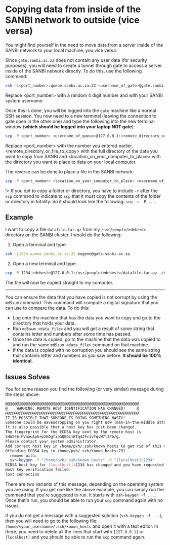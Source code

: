 # Copying data from inside of the SANBI network to outside (vice versa)

You might find yourself in the need to move data from a server inside of the SANBI network to your local machine, you vice versa.

Since `gate.sanbi.ac.za` does not contain any user data (for security purposes), you will need to create a tunnel through gate to access a server inside of the SANBI network directly. To do this, use the following command:

```bash
ssh -L<port_number>:queue.sanbi.ac.za:22 <username_of_gate>@gate.sanbi.ac.za
```
Replace <port_number> with a random 4 digit number and <username> with your SANBI system username.

Once this is done, you will be logged into the `gate` machine like a normal SSH session. You now need to a new terminal (leaving the connection to gate open in the other one) and type the following into the new terminal window (**which should be logged into your laptop NOT gate**):

```bash
scp -P <port_number> <username_of_queue>@127.0.0.1:<remote_directory_or_file_to_copy> <location_on_your_computer_to_place>
```
Replace <port_number> with the number you entered earlier, <remote_directory_or_file_to_copy> with the full directory of the data you want to copy from SANBI and <location_on_your_computer_to_place> with the directory you want to place to data on your local computer.

The reverse can be done to place a file in the SANBI network:

```bash
scp -P <port_number> <location_on_your_computer_to_place> <username_of_queue>@127.0.0.1:<remote_directory_or_file_to_copy>
````
!> If you opt to copy a folder or directory, you have to include `-r` after the `scp` command to indicate to `scp` that it must copy the contents of the folder or directory in totality. So it should look like the following: `scp -r -P ...`.

## Example

I want to copy a file `datafile.tar.gz` from my `/usr/people/edebeste` directory on the SANBI cluster. I would do the following:

1. Open a terminal and type:

```bash
ssh -L1234:queue.sanbi.ac.za:22 eugene@gate.sanbi.ac.za
```

2. Open a new terminal and type:

```bash
scp -P 1234 edebeste@127.0.0.1:/usr/people/edebeste/datafile.tar.gz ./datafile.tar.gz
```
The file will now be copied straight to my computer.

---

You can ensure the data that you have copied is not corrupt by using the `md5sum` command. This command will compute a digital signature that you can use to compare the data. To do this:

- Log onto the machine that has the data you want to copy and go to the directory that holds your data.
- Run `md5sum <data_file>` and you will get a result of some string that contains letter and numbers after some time has passed.
- Once the data is copied, go to the machine that the data was copied to and run the same `md5sum <data_file>` command on that machine.
- If the data is copied with no corruption you should see the same string that contains letter and numbers as you saw before. **It should be 100% identical**.

## Issues Solves

You for some reason you find the following (or very similar) message during the steps above:

```bash
@@@@@@@@@@@@@@@@@@@@@@@@@@@@@@@@@@@@@@@@@@@@@@@@@@@@@@@@@@@
@    WARNING: REMOTE HOST IDENTIFICATION HAS CHANGED!     @
@@@@@@@@@@@@@@@@@@@@@@@@@@@@@@@@@@@@@@@@@@@@@@@@@@@@@@@@@@@
IT IS POSSIBLE THAT SOMEONE IS DOING SOMETHING NASTY!
Someone could be eavesdropping on you right now (man-in-the-middle attack)!
It is also possible that a host key has just been changed.
The fingerprint for the ECDSA key sent by the remote host is
SHA256:FVnauAph+p2HOgfipGQBOi1KTq4JFcivYqvW7l2Pb/g.
Please contact your system administrator.
Add correct host key in /home/pvh/.ssh/known_hosts to get rid of this message.
Offending ECDSA key in /home/pvh/.ssh/known_hosts:731
  remove with:
  ssh-keygen -f "/home/pvh/.ssh/known_hosts" -R "[localhost]:1234"
ECDSA host key for [localhost]:1234 has changed and you have requested strict checking.
Host key verification failed.
lost connection
```

There are two variants of this message, depending on the operating system  you are using. If you get one like the above example, you can simply run the command that you're suggested to run. It starts with `ssh-keygen -f ...`. Once that's run, you should be able to run your `scp` command again with no issues.

If you do not get a message with a suggested solution (`ssh-keygen -f ...`), then you will need to go to the following file: `/home/<your_username>/.ssh/known_hosts` and open it with a text editor. In there, you need to delete all the lines that start with `[127.0.0.1]` or `[localhost]` and you should be able to run the `scp` command again.
